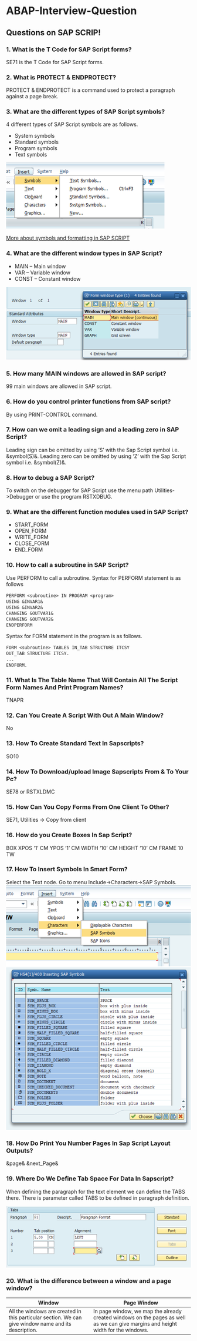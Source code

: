 # ABAP-Interview-Question

## Questions on SAP SCRIP!

### 1.  What is the T Code for SAP Script forms?
SE71 is the T Code for SAP Script forms.

### 2.	What is PROTECT & ENDPROTECT?
PROTECT & ENDPROTECT is a command used to protect a paragraph against a page break.

### 3.	What are the different types of SAP Script symbols?
4 different types of SAP Script symbols are as follows.
* System symbols
*	Standard symbols
*	Program symbols
*	Text symbols

![symbols](/images/type_of_symbols.png)

[More about symbols and formatting in SAP SCRIPT](https://www.samplecodeabap.com/sapscript-symbols-and-formatting-options/)

### 4.	What are the different window types in SAP Script?
*	MAIN – Main window
*	VAR – Variable window
*	CONST – Constant window

![photo](/images/script_window_types.png)

### 5.	How many MAIN windows are allowed in SAP script?
99 main windows are allowed in SAP script.

### 6.	How do you control printer functions from SAP script?
By using PRINT-CONTROL command.

### 7.	How can we omit a leading sign and a leading zero in SAP Script?
Leading sign can be omitted by using ‘S’ with the Sap Script symbol i.e. &symbol(S)&. Leading zero can be omitted by using ‘Z’ with the Sap Script symbol i.e. &symbol(Z)&.

### 8.	How to debug a SAP Script?
To switch on the debugger for SAP Script use the menu path Utilities->Debugger or use the program RSTXDBUG.

### 9.	What are the different function modules used in SAP Script?
*	START_FORM
*	OPEN_FORM
*	WRITE_FORM
*	CLOSE_FORM
*	END_FORM
 
### 10.	How to call a subroutine in SAP Script?
Use PERFORM to call a subroutine.
Syntax for PERFORM statement is as follows
```abap
PERFORM <subroutine> IN PROGRAM <program>
USING &INVAR1&
USING &INVAR2&
CHANGING &OUTVAR1&
CHANGING &OUTVAR2&
ENDPERFORM
```

Syntax for FORM statement in the program is as follows.
```abap
FORM <subroutine> TABLES IN_TAB STRUCTURE ITCSY
OUT_TAB STRUCTURE ITCSY.
...
ENDFORM.
```
### 11. What Is The Table Name That Will Contain All The Script Form Names And Print Program Names?
TNAPR

### 12. Can You Create A Script With Out A Main Window?
No

### 13. How To Create Standard Text In Sapscripts?
SO10

### 14. How To Download/upload Image Sapscripts From & To Your Pc?
SE78 or RSTXLDMC

### 15. How Can You Copy Forms From One Client To Other?
SE71, Utilities -> Copy from client

### 16. How do you Create Boxes In Sap Script?
BOX XPOS ‘1’ CM YPOS ‘1’ CM WIDTH ‘10’ CM HEIGHT ‘10’ CM FRAME 10 TW

### 17. How To Insert Symbols In Smart Form?
Select the Text node.
Go to menu Include->Characters->SAP Symbols.
![symbols 1](/images/sap_symbols_1.png)
![symbols 2](/images/sap_symbols_2.png)

### 18. How Do Print You Number Pages In Sap Script Layout Outputs?
&page&
&next_Page&

### 19. Where Do We Define Tab Space For Data In Sapscript?
When defining the paragraph for the text element we can define the TABS there. 
There is parameter called TABS to be defined in paragraph definition.

![tab space](/images/tabs_space.png)

### 20. What is the difference between a window and a page window?
Window | Page Window
---- | ----
All the windows are created in this particular section. We can give window name and its description. | In page window, we map the already created windows on the pages as well as we can give margins and height width for the windows.
